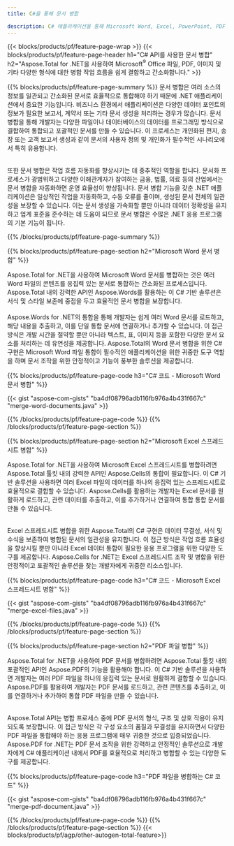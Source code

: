 ```yaml
---
title: C#을 통해 문서 병합 

description: C# 애플리케이션을 통해 Microsoft Word, Excel, PowerPoint, PDF 및 이미지를 포함한 두 개 이상의 개별 문서를 결합합니다. 앱을 통해 온라인으로 병합 결과를 테스트하세요.
---
```


{{< blocks/products/pf/feature-page-wrap >}}
{{< blocks/products/pf/feature-page-header h1="C# API를 사용한 문서 병합" h2="Aspose.Total for .NET을 사용하여 Microsoft<sup>&reg;</sup> Office 파일, PDF, 이미지 및 기타 다양한 형식에 대한 병합 작업 흐름을 쉽게 결합하고 간소화합니다." >}}

{{% blocks/products/pf/feature-page-summary %}}
문서 병합은 여러 소스의 정보를 일관되고 간소화된 문서로 효율적으로 통합해야 하기 때문에 .NET 애플리케이션에서 중요한 기능입니다. 비즈니스 환경에서 애플리케이션은 다양한 데이터 포인트의 정보가 필요한 보고서, 계약서 또는 기타 문서 생성을 처리하는 경우가 많습니다. 문서 병합을 통해 개발자는 다양한 파일이나 데이터베이스의 데이터를 프로그래밍 방식으로 결합하여 통합되고 포괄적인 문서를 만들 수 있습니다. 이 프로세스는 개인화된 편지, 송장 또는 고객 보고서 생성과 같이 문서의 사용자 정의 및 개인화가 필수적인 시나리오에서 특히 유용합니다.<br /><br />

또한 문서 병합은 작업 흐름 자동화를 향상시키는 데 중추적인 역할을 합니다. 문서화 프로세스가 광범위하고 다양한 이해관계자가 참여하는 금융, 법률, 의료 등의 산업에서는 문서 병합을 자동화하면 운영 효율성이 향상됩니다. 문서 병합 기능을 갖춘 .NET 애플리케이션은 일상적인 작업을 자동화하고, 수동 오류를 줄이며, 생성된 문서 전체의 일관성을 보장할 수 있습니다. 이는 문서 생성을 가속화할 뿐만 아니라 데이터 정확성을 유지하고 업계 표준을 준수하는 데 도움이 되므로 문서 병합은 수많은 .NET 응용 프로그램의 기본 기능이 됩니다.

{{% /blocks/products/pf/feature-page-summary  %}}

{{% blocks/products/pf/feature-page-section  h2="Microsoft Word 문서 병합" %}}

Aspose.Total for .NET을 사용하여 Microsoft Word 문서를 병합하는 것은 여러 Word 파일의 콘텐츠를 응집력 있는 문서로 통합하는 간소화된 프로세스입니다. Aspose.Total 내의 강력한 API인 Aspose.Words를 활용하는 이 C# 기반 솔루션은 서식 및 스타일 보존에 중점을 두고 효율적인 문서 병합을 보장합니다. 
<br /><br />
Aspose.Words for .NET의 통합을 통해 개발자는 쉽게 여러 Word 문서를 로드하고, 해당 내용을 추출하고, 이를 단일 통합 문서에 연결하거나 추가할 수 있습니다. 이 접근 방식은 개발 시간을 절약할 뿐만 아니라 텍스트, 표, 이미지 등을 포함한 다양한 문서 요소를 처리하는 데 유연성을 제공합니다. Aspose.Total의 Word 문서 병합을 위한 C# 구현은 Microsoft Word 파일 통합이 필수적인 애플리케이션을 위한 귀중한 도구 역할을 하며 문서 조작을 위한 안정적이고 기능이 풍부한 솔루션을 제공합니다.


{{% blocks/products/pf/feature-page-code h3="C# 코드 - Microsoft Word 문서 병합" %}}

{{< gist "aspose-com-gists" "ba4df08796adb116fb976a4b431f667c" "merge-word-documents.java" >}}

{{% /blocks/products/pf/feature-page-code  %}}
{{% /blocks/products/pf/feature-page-section %}}

{{% blocks/products/pf/feature-page-section  h2="Microsoft Excel 스프레드시트 병합" %}}

Aspose.Total for .NET을 사용하여 Microsoft Excel 스프레드시트를 병합하려면 Aspose.Total 툴킷 내의 강력한 API인 Aspose.Cells의 통합이 필요합니다. 이 C# 기반 솔루션을 사용하면 여러 Excel 파일의 데이터를 하나의 응집력 있는 스프레드시트로 효율적으로 결합할 수 있습니다. Aspose.Cells를 활용하는 개발자는 Excel 문서를 원활하게 로드하고, 관련 데이터를 추출하고, 이를 추가하거나 연결하여 통합 통합 문서를 만들 수 있습니다. <br /> <br />

Excel 스프레드시트 병합을 위한 Aspose.Total의 C# 구현은 데이터 무결성, 서식 및 수식을 보존하여 병합된 문서의 일관성을 유지합니다. 이 접근 방식은 작업 흐름 효율성을 향상시킬 뿐만 아니라 Excel 데이터 통합이 필요한 응용 프로그램을 위한 다양한 도구를 제공합니다. Aspose.Cells for .NET는 Excel 스프레드시트 조작 및 병합을 위한 안정적이고 포괄적인 솔루션을 찾는 개발자에게 귀중한 리소스입니다.


{{% blocks/products/pf/feature-page-code h3="C# 코드 - Microsoft Excel 스프레드시트 병합" %}}

{{< gist "aspose-com-gists" "ba4df08796adb116fb976a4b431f667c" "merge-excel-files.java" >}}

{{% /blocks/products/pf/feature-page-code  %}}
{{% /blocks/products/pf/feature-page-section %}}


{{% blocks/products/pf/feature-page-section  h2="PDF 파일 병합" %}}

Aspose.Total for .NET을 사용하여 PDF 문서를 병합하려면 Aspose.Total 툴킷 내의 포괄적인 API인 Aspose.PDF의 기능을 활용해야 합니다. 이 C# 기반 솔루션을 사용하면 개발자는 여러 PDF 파일을 하나의 응집력 있는 문서로 원활하게 결합할 수 있습니다. Aspose.PDF를 활용하여 개발자는 PDF 문서를 로드하고, 관련 콘텐츠를 추출하고, 이를 연결하거나 추가하여 통합 PDF 파일을 만들 수 있습니다. <br /><br />

Aspose.Total API는 병합 프로세스 중에 PDF 문서의 형식, 구조 및 상호 작용이 유지되도록 보장합니다. 이 접근 방식은 각 구성 요소의 품질과 무결성을 유지하면서 다양한 PDF 파일을 통합해야 하는 응용 프로그램에 매우 귀중한 것으로 입증되었습니다. Aspose.PDF for .NET는 PDF 문서 조작을 위한 강력하고 안정적인 솔루션으로 개발자에게 C# 애플리케이션 내에서 PDF를 효율적으로 처리하고 병합할 수 있는 다양한 도구를 제공합니다. 

{{% blocks/products/pf/feature-page-code h3="PDF 파일을 병합하는 C# 코드" %}}

{{< gist "aspose-com-gists" "ba4df08796adb116fb976a4b431f667c" "merge-pdf-document.java" >}}

{{% /blocks/products/pf/feature-page-code  %}}
{{% /blocks/products/pf/feature-page-section %}}
{{< blocks/products/pf/agp/other-autogen-total-feature>}}